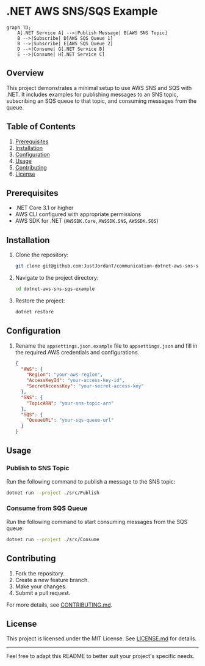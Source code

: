 # .NET AWS SNS/SQS Example

```mermaid
graph TD;
    A[.NET Service A] -->|Publish Message| B[AWS SNS Topic]
    B -->|Subscribe| D[AWS SQS Queue 1]
    B -->|Subscribe| E[AWS SQS Queue 2]
    D -->|Consume| G[.NET Service B]
    E -->|Consume| H[.NET Service C]
```

## Overview

This project demonstrates a minimal setup to use AWS SNS and SQS with .NET. It includes examples for publishing messages to an SNS topic, subscribing an SQS queue to that topic, and consuming messages from the queue.

## Table of Contents

1. [Prerequisites](#prerequisites)
2. [Installation](#installation)
3. [Configuration](#configuration)
4. [Usage](#usage)
5. [Contributing](#contributing)
6. [License](#license)

## Prerequisites

- .NET Core 3.1 or higher
- AWS CLI configured with appropriate permissions
- AWS SDK for .NET (`AWSSDK.Core`, `AWSSDK.SNS`, `AWSSDK.SQS`)

## Installation

1. Clone the repository:

    ```bash
    git clone git@github.com:JustJordanT/communication-dotnet-aws-sns-sqs.git
    ```

2. Navigate to the project directory:

    ```bash
    cd dotnet-aws-sns-sqs-example
    ```

3. Restore the project:

    ```bash
    dotnet restore
    ```

## Configuration

1. Rename the `appsettings.json.example` file to `appsettings.json` and fill in the required AWS credentials and configurations.

    ```json
    {
      "AWS": {
        "Region": "your-aws-region",
        "AccessKeyId": "your-access-key-id",
        "SecretAccessKey": "your-secret-access-key"
      },
      "SNS": {
        "TopicARN": "your-sns-topic-arn"
      },
      "SQS": {
        "QueueURL": "your-sqs-queue-url"
      }
    }
    ```

## Usage

### Publish to SNS Topic

Run the following command to publish a message to the SNS topic:

```bash
dotnet run --project ./src/Publish
```

### Consume from SQS Queue

Run the following command to start consuming messages from the SQS queue:

```bash
dotnet run --project ./src/Consume
```

## Contributing

1. Fork the repository.
2. Create a new feature branch.
3. Make your changes.
4. Submit a pull request.

For more details, see [CONTRIBUTING.md](CONTRIBUTING.md).

## License

This project is licensed under the MIT License. See [LICENSE.md](LICENSE.md) for details.

---

Feel free to adapt this README to better suit your project's specific needs.
